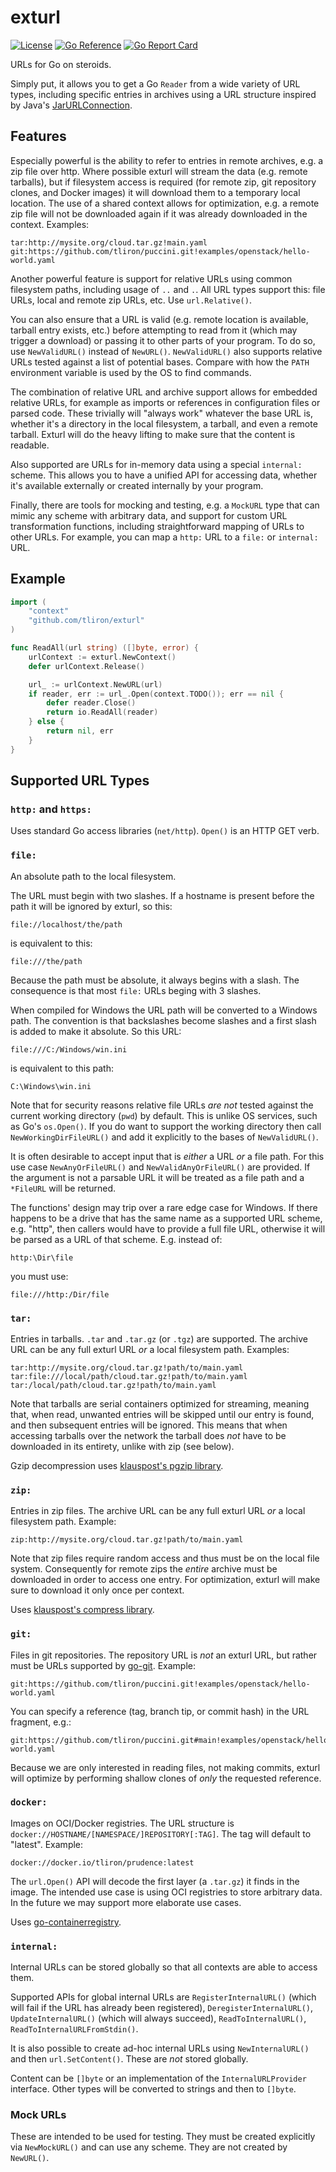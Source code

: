 exturl
======

[![License](https://img.shields.io/badge/License-Apache%202.0-blue.svg)](https://opensource.org/licenses/Apache-2.0)
[![Go Reference](https://pkg.go.dev/badge/github.com/tliron/exturl.svg)](https://pkg.go.dev/github.com/tliron/exturl)
[![Go Report Card](https://goreportcard.com/badge/github.com/tliron/exturl)](https://goreportcard.com/report/github.com/tliron/exturl)

URLs for Go on steroids.

Simply put, it allows you to get a Go `Reader` from a wide variety of URL types, including
specific entries in archives using a URL structure inspired by Java's
[JarURLConnection](https://docs.oracle.com/javase/8/docs/api/java/net/JarURLConnection.html).

Features
--------

Especially powerful is the ability to refer to entries in remote archives, e.g. a zip file
over http. Where possible exturl will stream the data (e.g. remote tarballs), but if filesystem
access is required (for remote zip, git repository clones, and Docker images) it will download
them to a temporary local location. The use of a shared context allows for optimization, e.g. a
remote zip file will not be downloaded again if it was already downloaded in the context.
Examples:

    tar:http://mysite.org/cloud.tar.gz!main.yaml
    git:https://github.com/tliron/puccini.git!examples/openstack/hello-world.yaml

Another powerful feature is support for relative URLs using common filesystem paths, including
usage of `..` and `.`. All URL types support this: file URLs, local and remote zip URLs, etc.
Use `url.Relative()`.

You can also ensure that a URL is valid (e.g. remote location is available, tarball entry
exists, etc.) before attempting to read from it (which may trigger a download) or passing it
to other parts of your program. To do so, use `NewValidURL()` instead of `NewURL()`.
`NewValidURL()` also supports relative URLs tested against a list of potential bases.
Compare with how the `PATH` environment variable is used by the OS to find commands.

The combination of relative URL and archive support allows for embedded relative URLs,
for example as imports or references in configuration files or parsed code. These trivially
will "always work" whatever the base URL is, whether it's a directory in the local filesystem,
a tarball, and even a remote tarball. Exturl will do the heavy lifting to make sure that
the content is readable.

Also supported are URLs for in-memory data using a special `internal:` scheme. This allows you
to have a unified API for accessing data, whether it's available externally or created
internally by your program.

Finally, there are tools for mocking and testing, e.g. a `MockURL` type that can mimic any
scheme with arbitrary data, and support for custom URL transformation functions, including
straightforward mapping of URLs to other URLs. For example, you can map a `http:` URL
to a `file:` or `internal:` URL.

Example
-------

```go
import (
    "context"
    "github.com/tliron/exturl"
)

func ReadAll(url string) ([]byte, error) {
    urlContext := exturl.NewContext()
    defer urlContext.Release()

    url_ := urlContext.NewURL(url)
    if reader, err := url_.Open(context.TODO()); err == nil {
        defer reader.Close()
        return io.ReadAll(reader)
    } else {
        return nil, err
    }
}
```

Supported URL Types
-------------------

### `http:` and `https:`

Uses standard Go access libraries (`net/http`). `Open()` is an HTTP GET verb.

### `file:`

An absolute path to the local filesystem.

The URL must begin with two slashes. If a hostname is present before the path it will
be ignored by exturl, so this:

    file://localhost/the/path

is equivalent to this:

    file:///the/path

Because the path must be absolute, it always begins with a slash. The consequence is that
most `file:` URLs beging with 3 slashes.

When compiled for Windows the URL path will be converted to a Windows path. The convention
is that backslashes become slashes and a first slash is added to make it absolute. So this
URL:

    file:///C:/Windows/win.ini

is equivalent to this path:

    C:\Windows\win.ini

Note that for security reasons relative file URLs *are not* tested against the current
working directory (`pwd`) by default. This is unlike OS services, such as Go's `os.Open()`.
If you do want to support the working directory then call `NewWorkingDirFileURL()` and add
it explicitly to the bases of `NewValidURL()`.

It is often desirable to accept input that is *either* a URL *or* a file path. For this
use case `NewAnyOrFileURL()` and `NewValidAnyOrFileURL()` are provided. If the argument
is not a parsable URL it will be treated as a file path and a `*FileURL` will be returned.

The functions' design may trip over a rare edge case for Windows. If there happens to be
a drive that has the same name as a supported URL scheme, e.g. "http", then callers would
have to provide a full file URL, otherwise it will be parsed as a URL of that scheme. E.g.
instead of:

    http:\Dir\file

you must use:

    file:///http:/Dir/file

### `tar:`

Entries in tarballs. `.tar` and `.tar.gz` (or `.tgz`) are supported. The archive URL
can be any full exturl URL *or* a local filesystem path. Examples:

    tar:http://mysite.org/cloud.tar.gz!path/to/main.yaml
    tar:file:///local/path/cloud.tar.gz!path/to/main.yaml
    tar:/local/path/cloud.tar.gz!path/to/main.yaml

Note that tarballs are serial containers optimized for streaming, meaning that, when
read, unwanted entries will be skipped until our entry is found, and then subsequent
entries will be ignored. This means that when accessing tarballs over the network the
tarball does *not* have to be downloaded in its entirety, unlike with zip (see below).

Gzip decompression uses [klauspost's pgzip library](https://github.com/klauspost/pgzip).

### `zip:`

Entries in zip files. The archive URL can be any full exturl URL *or* a local
filesystem path. Example:

    zip:http://mysite.org/cloud.tar.gz!path/to/main.yaml

Note that zip files require random access and thus must be on the local file system.
Consequently for remote zips the *entire* archive must be downloaded in order to access
one entry. For optimization, exturl will make sure to download it only once per context.

Uses [klauspost's compress library](https://github.com/klauspost/compress).

### `git:`

Files in git repositories. The repository URL is *not* an exturl URL, but rather must
be URLs supported by [go-git](https://github.com/go-git/go-git). Example:

    git:https://github.com/tliron/puccini.git!examples/openstack/hello-world.yaml

You can specify a reference (tag, branch tip, or commit hash) in the URL fragment, e.g.:

    git:https://github.com/tliron/puccini.git#main!examples/openstack/hello-world.yaml

Because we are only interested in reading files, not making commits, exturl will optimize
by performing shallow clones of *only* the requested reference.

### `docker:`

Images on OCI/Docker registries. The URL structure is
`docker://HOSTNAME/[NAMESPACE/]REPOSITORY[:TAG]`. The tag will default to "latest".
Example:

    docker://docker.io/tliron/prudence:latest

The `url.Open()` API will decode the first layer (a `.tar.gz`) it finds in the image.
The intended use case is using OCI registries to store arbitrary data. In the future
we may support more elaborate use cases.

Uses [go-containerregistry](https://github.com/google/go-containerregistry).

### `internal:`

Internal URLs can be stored globally so that all contexts are able to access them.

Supported APIs for global internal URLs are `RegisterInternalURL()` (which will fail if
the URL has already been registered), `DeregisterInternalURL()`, `UpdateInternalURL()`
(which will always succeed), `ReadToInternalURL()`, `ReadToInternalURLFromStdin()`.

It is also possible to create ad-hoc internal URLs using `NewInternalURL()` and then
`url.SetContent()`. These are *not* stored globally.

Content can be `[]byte` or an implementation of the `InternalURLProvider` interface.
Other types will be converted to strings and then to `[]byte`.

### Mock URLs

These are intended to be used for testing. They must be created explicitly via
`NewMockURL()` and can use any scheme. They are not created by `NewURL()`.
